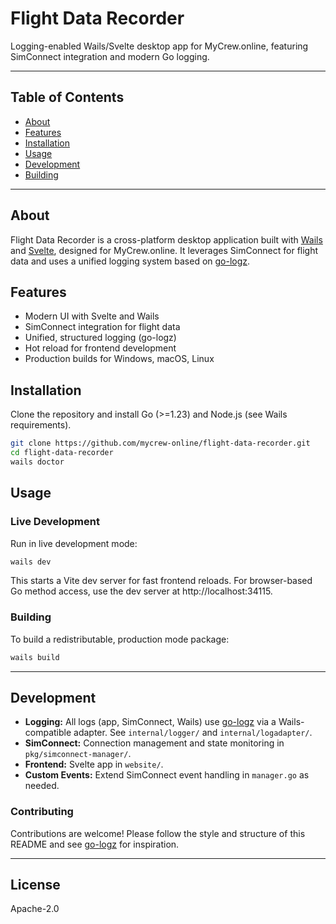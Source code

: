 
# Flight Data Recorder

Logging-enabled Wails/Svelte desktop app for MyCrew.online, featuring SimConnect integration and modern Go logging.

---

## Table of Contents

- [About](#about)
- [Features](#features)
- [Installation](#installation)
- [Usage](#usage)
- [Development](#development)
- [Building](#building)

---

## About

Flight Data Recorder is a cross-platform desktop application built with [Wails](https://wails.io/) and [Svelte](https://svelte.dev/), designed for MyCrew.online. It leverages SimConnect for flight data and uses a unified logging system based on [go-logz](https://github.com/mrlm-net/go-logz).

## Features

- Modern UI with Svelte and Wails
- SimConnect integration for flight data
- Unified, structured logging (go-logz)
- Hot reload for frontend development
- Production builds for Windows, macOS, Linux

## Installation

Clone the repository and install Go (>=1.23) and Node.js (see Wails requirements).

```sh
git clone https://github.com/mycrew-online/flight-data-recorder.git
cd flight-data-recorder
wails doctor
```

## Usage

### Live Development

Run in live development mode:

```sh
wails dev
```

This starts a Vite dev server for fast frontend reloads. For browser-based Go method access, use the dev server at http://localhost:34115.

### Building

To build a redistributable, production mode package:

```sh
wails build
```

---

## Development

- **Logging:** All logs (app, SimConnect, Wails) use [go-logz](https://github.com/mrlm-net/go-logz) via a Wails-compatible adapter. See `internal/logger/` and `internal/logadapter/`.
- **SimConnect:** Connection management and state monitoring in `pkg/simconnect-manager/`.
- **Frontend:** Svelte app in `website/`.
- **Custom Events:** Extend SimConnect event handling in `manager.go` as needed.

### Contributing

Contributions are welcome! Please follow the style and structure of this README and see [go-logz](https://github.com/mrlm-net/go-logz) for inspiration.

---

## License

Apache-2.0
